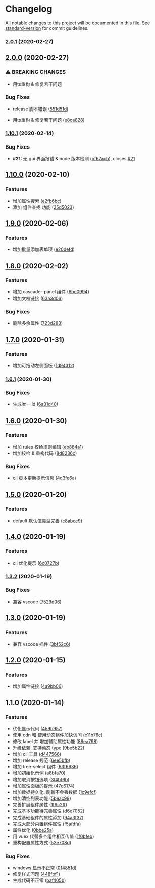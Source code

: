 # Changelog

All notable changes to this project will be documented in this file. See [standard-version](https://github.com/conventional-changelog/standard-version) for commit guidelines.

### [2.0.1](https://github.com/dream2023/vue-ele-form-generator/compare/v2.0.0...v2.0.1) (2020-02-27)

## [2.0.0](https://github.com/dream2023/vue-ele-form-generator/compare/v1.10.1...v2.0.0) (2020-02-27)


### ⚠ BREAKING CHANGES

* 用ts重构 & 修复若干问题

### Bug Fixes

* release 脚本错误 ([551d51d](https://github.com/dream2023/vue-ele-form-generator/commit/551d51d7eebda6663464616383af1df7b3ad28ae))


* 用ts重构 & 修复若干问题 ([e8ca828](https://github.com/dream2023/vue-ele-form-generator/commit/e8ca828114ab6be693732b22454daf50048096c2))

### [1.10.1](https://github.com/dream2023/vue-ele-form-generator/compare/v1.10.0...v1.10.1) (2020-02-14)

### Bug Fixes

- **#21:** 无 gui 界面报错 & node 版本检测 ([bf67acb](https://github.com/dream2023/vue-ele-form-generator/commit/bf67acb1f741cea534c5260f439f7247d56bc8fd)), closes [#21](https://github.com/dream2023/vue-ele-form-generator/issues/21)

## [1.10.0](https://github.com/dream2023/vue-ele-form-generator/compare/v1.9.0...v1.10.0) (2020-02-10)

### Features

- 增加属性搜索 ([e2fb6bc](https://github.com/dream2023/vue-ele-form-generator/commit/e2fb6bc0b197842c9ede19bfdb047493e0ca8b1d))
- 添加 组件查找 功能 ([25d5023](https://github.com/dream2023/vue-ele-form-generator/commit/25d50236ec9269e7ae7d88d99e9b6400675d3e62))

## [1.9.0](https://github.com/dream2023/vue-ele-form-generator/compare/v1.8.0...v1.9.0) (2020-02-06)

### Features

- 增加批量添加表单项 ([e20defd](https://github.com/dream2023/vue-ele-form-generator/commit/e20defd44f141143a22edda3a174d8e97ec5add6))

## [1.8.0](https://github.com/dream2023/vue-ele-form-generator/compare/v1.7.0...v1.8.0) (2020-02-02)

### Features

- 增加 cascader-panel 组件 ([6bc0994](https://github.com/dream2023/vue-ele-form-generator/commit/6bc09943687f3816439710e934adbe71651a6aea))
- 增加文档链接 ([63a3d06](https://github.com/dream2023/vue-ele-form-generator/commit/63a3d06ffdd4cdfe165f56cec808786cc8f8c84c))

### Bug Fixes

- 删除多余属性 ([723d283](https://github.com/dream2023/vue-ele-form-generator/commit/723d2832e3c83e2a7876b2509d06ea9a60de0feb))

## [1.7.0](https://github.com/dream2023/vue-ele-form-generator/compare/v1.6.1...v1.7.0) (2020-01-31)

### Features

- 增加可拖动左侧面板 ([1d94312](https://github.com/dream2023/vue-ele-form-generator/commit/1d94312bd5e809378371e56268e277435936a056))

### [1.6.1](https://github.com/dream2023/vue-ele-form-generator/compare/v1.6.0...v1.6.1) (2020-01-30)

### Bug Fixes

- 生成唯一 id ([6a31d40](https://github.com/dream2023/vue-ele-form-generator/commit/6a31d40d0de7f6383331a456a4bc80ed62961a93))

## [1.6.0](https://github.com/dream2023/vue-ele-form-generator/compare/v1.5.0...v1.6.0) (2020-01-30)

### Features

- 增加 rules 校检规则编辑 ([eb884a1](https://github.com/dream2023/vue-ele-form-generator/commit/eb884a1d3c5c845390335ce37526a5fa00cb2baf))
- 增加校检 & 重构代码 ([8d8236c](https://github.com/dream2023/vue-ele-form-generator/commit/8d8236ca3bc0934f99ce96dbadcba2c92afa972b))

### Bug Fixes

- cli 脚本更新提示信息 ([4d3fe6a](https://github.com/dream2023/vue-ele-form-generator/commit/4d3fe6a5c369925c98186173872256eb88f55b50))

## [1.5.0](https://github.com/dream2023/vue-ele-form-generator/compare/v1.4.0...v1.5.0) (2020-01-20)

### Features

- default 默认值类型完善 ([c8abec9](https://github.com/dream2023/vue-ele-form-generator/commit/c8abec90d4d4db2f8435ede872ccceed08e34f03))

## [1.4.0](https://github.com/dream2023/vue-ele-form-generator/compare/v1.3.2...v1.4.0) (2020-01-19)

### Features

- cli 优化提示 ([6c0727b](https://github.com/dream2023/vue-ele-form-generator/commit/6c0727bc013bff133b47d3628d93f57b0c07eb0a))

### [1.3.2](https://github.com/dream2023/vue-ele-form-generator/compare/v1.3.0...v1.3.2) (2020-01-19)

### Bug Fixes

- 兼容 vscode ([7529d06](https://github.com/dream2023/vue-ele-form-generator/commit/7529d064a0054c8fb3469ff2985a9993594a9f02))

## [1.3.0](https://github.com/dream2023/vue-ele-form-generator/compare/v1.2.0...v1.3.0) (2020-01-19)

### Features

- 兼容 vscode 插件 ([3bf52c6](https://github.com/dream2023/vue-ele-form-generator/commit/3bf52c6996b9c031aacff5a44ac9aacb0702f65b))

## [1.2.0](https://github.com/dream2023/vue-ele-form-generator/compare/v1.1.0...v1.2.0) (2020-01-15)

### Features

- 增加属性链接 ([4a9bb06](https://github.com/dream2023/vue-ele-form-generator/commit/4a9bb065bba2a2e53bd7b12cdb63c36af7f84261))

## 1.1.0 (2020-01-14)

### Features

- 优化显示代码 ([459b957](https://github.com/dream2023/vue-ele-form-generator/commit/459b957d734eab16a2469983583d37ad08a280f6))
- 使用 cdn 和 使用动态组件加快访问 ([c11b76c](https://github.com/dream2023/vue-ele-form-generator/commit/c11b76c4a6e1274742b2c0d79ae1af25f4205908))
- 修改 label 并 增加辅助属性功能 ([89ea798](https://github.com/dream2023/vue-ele-form-generator/commit/89ea7987f04c2b48f22789ee112a2813a8ce18bc))
- 升级依赖, 支持动态 type ([9be5b22](https://github.com/dream2023/vue-ele-form-generator/commit/9be5b2293f9855212f551a2f0f64c4f672fa0a4d))
- 增加 cli 工具 ([d447566](https://github.com/dream2023/vue-ele-form-generator/commit/d44756653c9fe6ba897a4974bd247d9289fc58cc))
- 增加 release 规范 ([6ee5bfb](https://github.com/dream2023/vue-ele-form-generator/commit/6ee5bfb447de5d45bc4ca668fcc44086ced3b13f))
- 增加 tree-select 组件 ([63f6636](https://github.com/dream2023/vue-ele-form-generator/commit/63f6636fc1ca930ad9aad7a4bd516058156d1f24))
- 增加初始化示例 ([a8bfa70](https://github.com/dream2023/vue-ele-form-generator/commit/a8bfa70b2741893c3fb30633134e02811c43e1dc))
- 增加取消按钮选项 ([3f4bf6b](https://github.com/dream2023/vue-ele-form-generator/commit/3f4bf6bbbb807b284f1186e0ad48f1acd38402bf))
- 增加属性面板的提示 ([47c6174](https://github.com/dream2023/vue-ele-form-generator/commit/47c617484914d0d1b9516b9f678d28c173b3aba2))
- 增加数据持久化, 刷新不会丢数据 ([1c9efcf](https://github.com/dream2023/vue-ele-form-generator/commit/1c9efcf1da5fb7c1c0d2c4207a5e349a4c1434df))
- 增加清空列表功能 ([5beac99](https://github.com/dream2023/vue-ele-form-generator/commit/5beac9926c751254c074a3ce948e458123d7f457))
- 完善扩展组件属性 ([1f9c2ff](https://github.com/dream2023/vue-ele-form-generator/commit/1f9c2ff058988848ee1ce3bf481dc7c92ca3217a))
- 完成基本功能待完善属性 ([d6e7052](https://github.com/dream2023/vue-ele-form-generator/commit/d6e70520d0564e026543c68042b0c4abbbdc782f))
- 完成基础组件的属性添加 ([94a3f37](https://github.com/dream2023/vue-ele-form-generator/commit/94a3f3716cbbc01ac8febd1f10b02842030fd02a))
- 完成大部分内置组件属性 ([f5afdfa](https://github.com/dream2023/vue-ele-form-generator/commit/f5afdfaa733a49a09ff58193eba2107aadff8822))
- 属性优化 ([0bbe25a](https://github.com/dream2023/vue-ele-form-generator/commit/0bbe25aee811cb9bbe6cf197191f67104f07fb4a))
- 用 vuex 代替多个组件相互传值 ([1f0bfeb](https://github.com/dream2023/vue-ele-form-generator/commit/1f0bfeb0c46ecf95bba67689ef705ab35d632a61))
- 重构配置属性方式 ([53e708d](https://github.com/dream2023/vue-ele-form-generator/commit/53e708d5ad9e0e1f54824e31b9258b7fe7b3dc9f))

### Bug Fixes

- windows 显示不正常 ([014851d](https://github.com/dream2023/vue-ele-form-generator/commit/014851d3234275a7d358e940fbb5b31ecf2996c5))
- 修复样式问题 ([448fbf1](https://github.com/dream2023/vue-ele-form-generator/commit/448fbf1007f514175bdcbe7418d4a6e84ae01bfe))
- 生成代码不正常 ([baf405b](https://github.com/dream2023/vue-ele-form-generator/commit/baf405b35c71a5eff07ee4a3f430e904089a7e2e))

